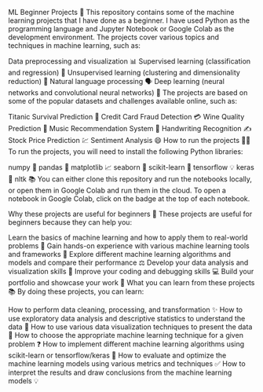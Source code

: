 ML Beginner Projects 🚀
This repository contains some of the machine learning projects that I have done as a beginner. I have used Python as the programming language and Jupyter Notebook or Google Colab as the development environment. The projects cover various topics and techniques in machine learning, such as:

Data preprocessing and visualization 📊
Supervised learning (classification and regression) 🏫
Unsupervised learning (clustering and dimensionality reduction) 🧩
Natural language processing 🗣️
Deep learning (neural networks and convolutional neural networks) 🧠
The projects are based on some of the popular datasets and challenges available online, such as:

Titanic Survival Prediction 🚢
Credit Card Fraud Detection 💳
Wine Quality Prediction 🍷
Music Recommendation System 🎵
Handwriting Recognition ✍️
Stock Price Prediction 💹
Sentiment Analysis 😄
How to run the projects 🏃‍♂️
To run the projects, you will need to install the following Python libraries:

numpy 🔢
pandas 🐼
matplotlib 📈
seaborn 🌊
scikit-learn 🔬
tensorflow 💡
keras 🍰
nltk 📚
You can either clone this repository and run the notebooks locally, or open them in Google Colab and run them in the cloud. To open a notebook in Google Colab, click on the badge at the top of each notebook.

Why these projects are useful for beginners 🙌
These projects are useful for beginners because they can help you:

Learn the basics of machine learning and how to apply them to real-world problems 💯
Gain hands-on experience with various machine learning tools and frameworks 🔧
Explore different machine learning algorithms and models and compare their performance ⚖️
Develop your data analysis and visualization skills 👀
Improve your coding and debugging skills 💻
Build your portfolio and showcase your work 🌟
What you can learn from these projects 📚
By doing these projects, you can learn:

How to perform data cleaning, processing, and transformation ✨
How to use exploratory data analysis and descriptive statistics to understand the data 🔎
How to use various data visualization techniques to present the data 🎨
How to choose the appropriate machine learning technique for a given problem ❓
How to implement different machine learning algorithms using scikit-learn or tensorflow/keras 💫
How to evaluate and optimize the machine learning models using various metrics and techniques ✅
How to interpret the results and draw conclusions from the machine learning models 💡
